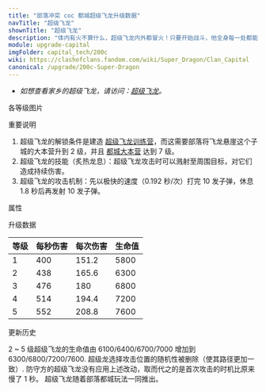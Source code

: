 ```yaml
---
title: "部落冲突 coc 都城超级飞龙升级数据"
navTitle: "超级飞龙"
shownTitle: "超级飞龙"
description: "体内有火不算什么，超级飞龙内外都冒火！只要开始战斗，他全身每一处都能迸发出熊熊烈焰。"
module: upgrade-capital
imgFolder: capital_tech/200c
wiki: https://clashofclans.fandom.com/wiki/Super_Dragon/Clan_Capital
canonical: /upgrade/200c-Super-Dragon
---
```


- *如想查看家乡的超级飞龙，请访问：[超级飞龙](/upgrade/060d-Super-Dragon)。*

<UnitInfo :folder="$frontmatter.imgFolder" imgSrc="Super_Dragon_info.png" :imgAlt="$frontmatter.navTitle" :description="$frontmatter.description" />

<SmallTitle>各等级图片</SmallTitle>

<Panel>
    <UnitImgGroup :folder="$frontmatter.imgFolder">
        <UnitImg imgTitle="所有等级" imgSrc="Super_Dragon1.png" />
    </UnitImgGroup>
</Panel>

<SmallTitle>重要说明</SmallTitle>

1. 超级飞龙的解锁条件是建造 [超级飞龙训练营](/upgrade/234c-Super-Dragon-Barracks)，而这需要部落将飞龙悬崖这个子城的大本营升到 2 级，并且 [都城大本营](/upgrade/2400-Capital-Hall) 达到 7 级。
2. 超级飞龙的技能（炙热龙息）：超级飞龙攻击时可以溅射至周围目标，对它们造成持续伤害。
3. 超级飞龙的攻击机制：先以极快的速度（0.192 秒/次）打完 10 发子弹，休息 1.8 秒后再发射 10 发子弹。

<SmallTitle>属性</SmallTitle>

<UnitProperties>
    <UnitProperty pKey="部队类型" pValue="空中单位" />
    <UnitProperty pKey="攻击偏好" pValue="无" />
    <UnitProperty pKey="伤害类型" pValue="范围伤害" />
    <UnitProperty pKey="伤害半径" pValue="1.2 格" />
    <UnitProperty pKey="攻击的目标" pValue="地面和空中目标" />
    <UnitProperty pKey="配兵人口" pValue="40" />
    <UnitProperty pKey="防守人口" pValue="40" />
    <UnitProperty pKey="移动速度" pValue="1.3 格/秒" />
    <UnitProperty pKey="攻击速度" pValue="0.192 秒/次" />
    <UnitProperty pKey="攻击距离" pValue="2.25 格" />
    <UnitProperty pKey="每轮攻击的弹药数量" pValue="10" />
    <UnitProperty pKey="一轮攻击后歇息" pValue="1.8 秒" />
</UnitProperties>

<SmallTitle>升级数据</SmallTitle>

<UnitTable>

| 等级 | 每秒伤害 | 每次伤害 | 生命值 |
| ---- |  ----   |  ----   |  ----  |
|   1  |   400   |  151.2  |  5800  |
|   2  |   438   |  165.6  |  6300  |
|   3  |   476   |  180    |  6800  |
|   4  |   514   |  194.4  |  7200  |
|   5  |   552   |  208.8  |  7600  |
</UnitTable>

<SmallTitle>更新历史</SmallTitle>

<Timeline>
    <TimelineItem date="2023/09/14">
        <TimelineRow>2 ~ 5 级超级飞龙的生命值由 6100/6400/6700/7000 增加到 6300/6800/7200/7600.</TimelineRow>
        <TimelineRow>超级龙选择攻击位置的随机性被删除（使其路径更加一致）.</TimelineRow>
        <TimelineRow>防守方的超级飞龙没有应用上述改动，取而代之的是首次攻击的时机比原来慢了 1 秒。</TimelineRow>
    </TimelineItem>
    <TimelineItem date="2022/05/02">
        <TimelineRow>超级飞龙随着部落都城玩法一同推出。</TimelineRow>
    </TimelineItem>
    <TimelineItem :historyBottom="true" />
</Timeline>